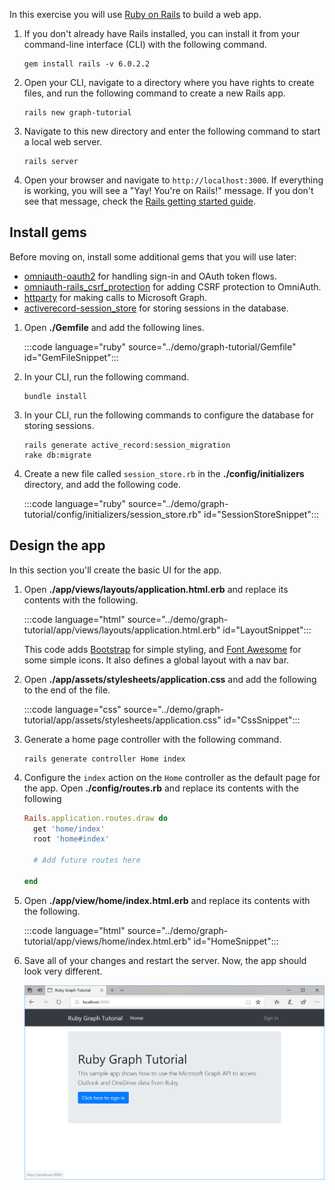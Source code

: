 <!-- markdownlint-disable MD002 MD041 -->

In this exercise you will use [Ruby on Rails](https://rubyonrails.org/) to build a web app.

1. If you don't already have Rails installed, you can install it from your command-line interface (CLI) with the following command.

    ```Shell
    gem install rails -v 6.0.2.2
    ```

1. Open your CLI, navigate to a directory where you have rights to create files, and run the following command to create a new Rails app.

    ```Shell
    rails new graph-tutorial
    ```

1. Navigate to this new directory and enter the following command to start a local web server.

    ```Shell
    rails server
    ```

1. Open your browser and navigate to `http://localhost:3000`. If everything is working, you will see a "Yay! You're on Rails!" message. If you don't see that message, check the [Rails getting started guide](http://guides.rubyonrails.org/).

## Install gems

Before moving on, install some additional gems that you will use later:

- [omniauth-oauth2](https://github.com/omniauth/omniauth-oauth2) for handling sign-in and OAuth token flows.
- [omniauth-rails_csrf_protection](https://github.com/cookpad/omniauth-rails_csrf_protection) for adding CSRF protection to OmniAuth.
- [httparty](https://github.com/jnunemaker/httparty) for making calls to Microsoft Graph.
- [activerecord-session_store](https://github.com/rails/activerecord-session_store) for storing sessions in the database.

1. Open **./Gemfile** and add the following lines.

    :::code language="ruby" source="../demo/graph-tutorial/Gemfile" id="GemFileSnippet":::

1. In your CLI, run the following command.

    ```Shell
    bundle install
    ```

1. In your CLI, run the following commands to configure the database for storing sessions.

    ```Shell
    rails generate active_record:session_migration
    rake db:migrate
    ```

1. Create a new file called `session_store.rb` in the **./config/initializers** directory, and add the following code.

    :::code language="ruby" source="../demo/graph-tutorial/config/initializers/session_store.rb" id="SessionStoreSnippet":::

## Design the app

In this section you'll create the basic UI for the app.

1. Open **./app/views/layouts/application.html.erb** and replace its contents with the following.

    :::code language="html" source="../demo/graph-tutorial/app/views/layouts/application.html.erb" id="LayoutSnippet":::

    This code adds [Bootstrap](http://getbootstrap.com/) for simple styling, and [Font Awesome](https://fontawesome.com/) for some simple icons. It also defines a global layout with a nav bar.

1. Open **./app/assets/stylesheets/application.css** and add the following to the end of the file.

    :::code language="css" source="../demo/graph-tutorial/app/assets/stylesheets/application.css" id="CssSnippet":::

1. Generate a home page controller with the following command.

    ```Shell
    rails generate controller Home index
    ```

1. Configure the `index` action on the `Home` controller as the default page for the app. Open **./config/routes.rb** and replace its contents with the following

    ```ruby
    Rails.application.routes.draw do
      get 'home/index'
      root 'home#index'

      # Add future routes here

    end
    ```

1. Open **./app/view/home/index.html.erb** and replace its contents with the following.

    :::code language="html" source="../demo/graph-tutorial/app/views/home/index.html.erb" id="HomeSnippet":::

1. Save all of your changes and restart the server. Now, the app should look very different.

    ![A screenshot of the redesigned home page](./images/create-app-01.png)
